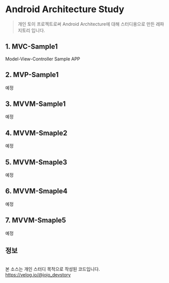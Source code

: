Android Architecture Study
=================
> 개인 토이 프로젝트로써 Android Architecture에 대해 스터디용으로 만든 레파지토리 입니다.

## 1. MVC-Sample1
Model-View-Controller Sample APP

## 2. MVP-Sample1
예정

## 3. MVVM-Sample1
예정

## 4. MVVM-Smaple2
예정

## 5. MVVM-Smaple3
예정

## 6. MVVM-Smaple4
예정

## 7. MVVM-Smaple5
예정

## 정보

<br>본 소스는 개인 스터디 목적으로 작성된 코드입니다.
https://velog.io/@jojo_devstory
